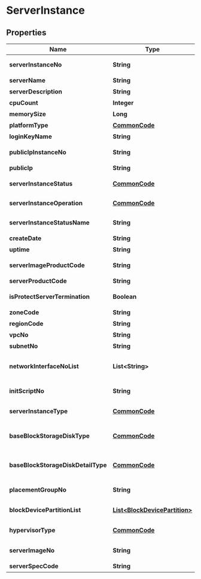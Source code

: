 
# ServerInstance

## Properties
Name | Type | Description | Notes
------------ | ------------- | ------------- | -------------
**serverInstanceNo** | **String** | 서버인스턴스번호 |  [optional]
**serverName** | **String** | 서버이름 |  [optional]
**serverDescription** | **String** | 서버설명 |  [optional]
**cpuCount** | **Integer** | CPU개수 |  [optional]
**memorySize** | **Long** | 메모리사이즈 |  [optional]
**platformType** | [**CommonCode**](CommonCode.md) | 플랫폼유형 |  [optional]
**loginKeyName** | **String** | 로그인키이름 |  [optional]
**publicIpInstanceNo** | **String** | 공인IP인스턴스번호 |  [optional]
**publicIp** | **String** | 공인IP주소 |  [optional]
**serverInstanceStatus** | [**CommonCode**](CommonCode.md) | 서버인스턴스상태 |  [optional]
**serverInstanceOperation** | [**CommonCode**](CommonCode.md) | 서버인스턴스OP |  [optional]
**serverInstanceStatusName** | **String** | 서버인스턴스상태이름 |  [optional]
**createDate** | **String** | 생성일시 |  [optional]
**uptime** | **String** | 업시간 |  [optional]
**serverImageProductCode** | **String** | 서버이미지상품코드 |  [optional]
**serverProductCode** | **String** | 서버상품코드 |  [optional]
**isProtectServerTermination** | **Boolean** | 서버반납보호설정여부 |  [optional]
**zoneCode** | **String** | ZONE코드 |  [optional]
**regionCode** | **String** | REGION코드 |  [optional]
**vpcNo** | **String** | VPC번호 |  [optional]
**subnetNo** | **String** | 서브넷번호 |  [optional]
**networkInterfaceNoList** | **List&lt;String&gt;** | 네트워크인터페이스번호리스트 |  [optional]
**initScriptNo** | **String** | 초기화스크립트번호 |  [optional]
**serverInstanceType** | [**CommonCode**](CommonCode.md) | 서버인스턴스유형 |  [optional]
**baseBlockStorageDiskType** | [**CommonCode**](CommonCode.md) | 기본블록스토리지디스크유형 |  [optional]
**baseBlockStorageDiskDetailType** | [**CommonCode**](CommonCode.md) | 기본블록스토리지디스크상세유형 |  [optional]
**placementGroupNo** | **String** | 물리배치그룹번호 |  [optional]
**blockDevicePartitionList** | [**List&lt;BlockDevicePartition&gt;**](BlockDevicePartition.md) | 블록디바이스파티션리스트 |  [optional]
**hypervisorType** | [**CommonCode**](CommonCode.md) | 하이퍼바이저타입 |  [optional]
**serverImageNo** | **String** | 서버이미지번호 |  [optional]
**serverSpecCode** | **String** | 서버스펙코드 |  [optional]



